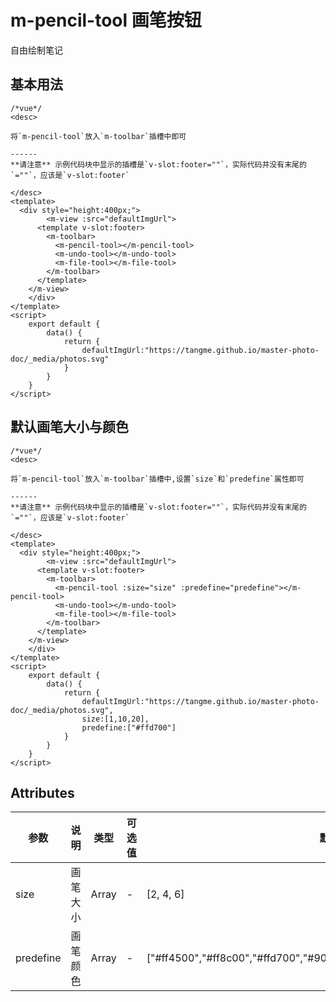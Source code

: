 # m-pencil-tool 画笔按钮
自由绘制笔记

## 基本用法
```vue
/*vue*/
<desc>

将`m-pencil-tool`放入`m-toolbar`插槽中即可

------
**请注意** 示例代码块中显示的插槽是`v-slot:footer=""`，实际代码并没有末尾的`=""`，应该是`v-slot:footer`

</desc>
<template>
  <div style="height:400px;">
	 	<m-view :src="defaultImgUrl">
      <template v-slot:footer>
        <m-toolbar>
          <m-pencil-tool></m-pencil-tool>
          <m-undo-tool></m-undo-tool>
          <m-file-tool></m-file-tool>
        </m-toolbar>
      </template>
    </m-view>
	</div>
</template>
<script>
	export default {
		data() {
			return {
				defaultImgUrl:"https://tangme.github.io/master-photo-doc/_media/photos.svg"
			}
		}
	}
</script>
```

## 默认画笔大小与颜色
```vue
/*vue*/
<desc>

将`m-pencil-tool`放入`m-toolbar`插槽中,设置`size`和`predefine`属性即可

------
**请注意** 示例代码块中显示的插槽是`v-slot:footer=""`，实际代码并没有末尾的`=""`，应该是`v-slot:footer`

</desc>
<template>
  <div style="height:400px;">
	 	<m-view :src="defaultImgUrl">
      <template v-slot:footer>
        <m-toolbar>
          <m-pencil-tool :size="size" :predefine="predefine"></m-pencil-tool>
          <m-undo-tool></m-undo-tool>
          <m-file-tool></m-file-tool>
        </m-toolbar>
      </template>
    </m-view>
	</div>
</template>
<script>
	export default {
		data() {
			return {
				defaultImgUrl:"https://tangme.github.io/master-photo-doc/_media/photos.svg",
				size:[1,10,20],
				predefine:["#ffd700"]
			}
		}
	}
</script>
```

## Attributes
| 参数      | 说明     | 类型  | 可选值 | 默认值                                                       |
| --------- | -------- | ----- | ------ | ------------------------------------------------------------ |
| size      | 画笔大小 | Array | -      | [2, 4, 6]                                                    |
| predefine | 画笔颜色 | Array | -      | ["#ff4500","#ff8c00","#ffd700","#90ee90","#00ced1","#1e90ff","#c71585"] |